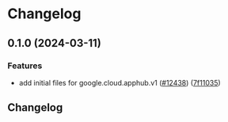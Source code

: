 # Changelog

## 0.1.0 (2024-03-11)


### Features

* add initial files for google.cloud.apphub.v1 ([#12438](https://github.com/googleapis/google-cloud-python/issues/12438)) ([7f11035](https://github.com/googleapis/google-cloud-python/commit/7f11035779ebd2d167e489ad520c28b51b03b1de))

## Changelog
